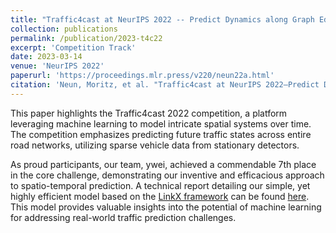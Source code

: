```yaml
---
title: "Traffic4cast at NeurIPS 2022 -- Predict Dynamics along Graph Edges from Sparse Node Data: Whole City Traffic and ETA from Stationary Vehicle Detectors"
collection: publications
permalink: /publication/2023-t4c22
excerpt: 'Competition Track'
date: 2023-03-14
venue: 'NeurIPS 2022'
paperurl: 'https://proceedings.mlr.press/v220/neun22a.html'
citation: 'Neun, Moritz, et al. "Traffic4cast at NeurIPS 2022–Predict Dynamics along Graph Edges from Sparse Node Data: Whole City Traffic and ETA from Stationary Vehicle Detectors." NeurIPS 2022 Competition Track. PMLR, 2022.'
---
```


This paper highlights the Traffic4cast 2022 competition, a platform leveraging machine learning to model intricate spatial systems over time. The competition emphasizes predicting future traffic states across entire road networks, utilizing sparse vehicle data from stationary detectors.

As proud participants, our team, ywei, achieved a commendable 7th place in the core challenge, demonstrating our inventive and efficacious approach to spatio-temporal prediction. A technical report detailing our simple, yet highly efficient model based on the [LinkX framework](https://arxiv.org/abs/2110.14446) can be found [here](https://github.com/Ye-We1/Traffic4cast2022/blob/master/paper.pdf). This model provides valuable insights into the potential of machine learning for addressing real-world traffic prediction challenges.